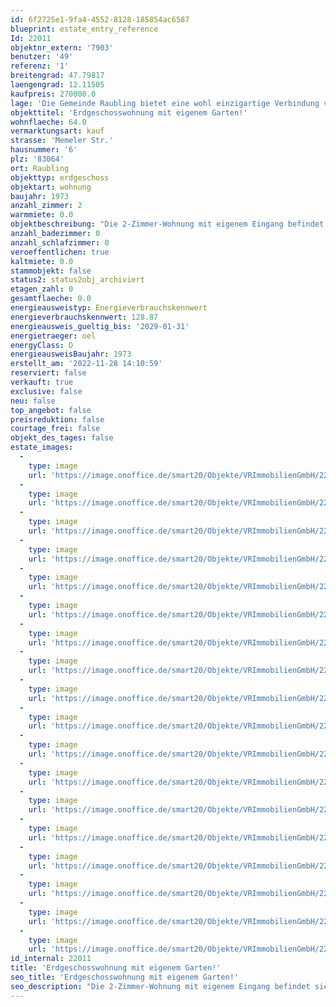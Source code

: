 ```yaml
---
id: 6f2725e1-9fa4-4552-8128-185854ac6587
blueprint: estate_entry_reference
Id: 22011
objektnr_extern: '7903'
benutzer: '49'
referenz: '1'
breitengrad: 47.79817
laengengrad: 12.11505
kaufpreis: 270000.0
lage: 'Die Gemeinde Raubling bietet eine wohl einzigartige Verbindung von Infrastruktur und Freizeitwert. Vom Kindergarten bis zum Gymnasium, vom Bäcker bis zu zahlreichen SB-Märkten ist Raubling lückenlos ausgestattet. Alle diese Einrichtungen und Geschäfte sowie Ärzte, Apotheken, Gasthöfe und Cafés liegen auf engstem Raum beieinander. Die kurze Entfernung zur Bushaltestelle, zum Bahnhof Raubling (Kufstein-Rosenheim-München) oder zur Autobahn (München-Salzburg und München-Innsbruck) ist ideal.'
objekttitel: 'Erdgeschosswohnung mit eigenem Garten!'
wohnflaeche: 64.0
vermarktungsart: kauf
strasse: 'Memeler Str.'
hausnummer: '6'
plz: '83064'
ort: Raubling
objekttyp: erdgeschoss
objektart: wohnung
baujahr: 1973
anzahl_zimmer: 2
warmmiete: 0.0
objektbeschreibung: "Die 2-Zimmer-Wohnung mit eigenem Eingang befindet sich im Erdgeschoss des 1973 erbauten Wohngebäudes in ruhiger Wohnlage in Raubling.\r\nDas Bad wurde 2015 erneuert. \r\nVom zentralen Flur erreichen Sie das Schlafzimmer, das Tageslichtbad mit Dusche und Waschmaschinenanschluss, die Küche, sowie das große Wohnzimmer.\r\nVom Wohnbereich haben Sie Zugang zur Südterrasse und dem privaten Gartenanteil.\r\nDie verbaute Einbauküche inkl. Elektrogeräte verbleibt in der Wohnung.\r\n\r\nIm Kaufpreis ist bereits ein Tiefgaragenstellplatz enthalten.\r\nGenügend Abstellmöglichkeiten finden Sie außerdem im dazugehörigen Kellerabteil.\r\n\r\nDas Hausgeld beträgt derzeit 336 € monatlich, davon sind ca. 183 € auf den Mieter umlagefähig.\r\nDie Wohnung ist beziehbar nach Vereinbarung."
anzahl_badezimmer: 0
anzahl_schlafzimmer: 0
veroeffentlichen: true
kaltmiete: 0.0
stammobjekt: false
status2: status2obj_archiviert
etagen_zahl: 0
gesamtflaeche: 0.0
energieausweistyp: Energieverbrauchskennwert
energieverbrauchskennwert: 128.87
energieausweis_gueltig_bis: '2029-01-31'
energietraeger: oel
energyClass: D
energieausweisBaujahr: 1973
erstellt_am: '2022-11-28 14:10:59'
reserviert: false
verkauft: true
exclusive: false
neu: false
top_angebot: false
preisreduktion: false
courtage_frei: false
objekt_des_tages: false
estate_images:
  -
    type: image
    url: 'https://image.onoffice.de/smart20/Objekte/VRImmobilienGmbH/22011/4b38003b-7ca0-4ead-a6d0-4d8cebb62783.jpg'
  -
    type: image
    url: 'https://image.onoffice.de/smart20/Objekte/VRImmobilienGmbH/22011/981690fc-83b3-4146-9bac-63f4f889168e.jpg'
  -
    type: image
    url: 'https://image.onoffice.de/smart20/Objekte/VRImmobilienGmbH/22011/db9c3e0d-76a3-45b4-8c1b-78381badd80e.jpg'
  -
    type: image
    url: 'https://image.onoffice.de/smart20/Objekte/VRImmobilienGmbH/22011/2925fee3-6fb5-471a-a842-fedd28d08702.jpg'
  -
    type: image
    url: 'https://image.onoffice.de/smart20/Objekte/VRImmobilienGmbH/22011/869018f5-d36a-418c-b4c8-8d85c563deb5.jpg'
  -
    type: image
    url: 'https://image.onoffice.de/smart20/Objekte/VRImmobilienGmbH/22011/d48c3b54-1141-497a-bdd5-1881c9920b94.jpg'
  -
    type: image
    url: 'https://image.onoffice.de/smart20/Objekte/VRImmobilienGmbH/22011/e3c26951-68f6-4bb7-af90-025c2dadebe0.jpg'
  -
    type: image
    url: 'https://image.onoffice.de/smart20/Objekte/VRImmobilienGmbH/22011/0f0eeb05-fd15-4611-9ed9-3d3e0beabf79.jpg'
  -
    type: image
    url: 'https://image.onoffice.de/smart20/Objekte/VRImmobilienGmbH/22011/ad6ad8d8-99d8-4a6d-9d68-0582c2f4b8d7.jpg'
  -
    type: image
    url: 'https://image.onoffice.de/smart20/Objekte/VRImmobilienGmbH/22011/80b10746-4cfd-477b-a1a8-1e4a6d58361e.jpg'
  -
    type: image
    url: 'https://image.onoffice.de/smart20/Objekte/VRImmobilienGmbH/22011/5ac4ce30-3165-45df-a5bc-559b458055e3.jpg'
  -
    type: image
    url: 'https://image.onoffice.de/smart20/Objekte/VRImmobilienGmbH/22011/f8ad1d43-5442-4abe-8153-ff61f9a6cc67.jpg'
  -
    type: image
    url: 'https://image.onoffice.de/smart20/Objekte/VRImmobilienGmbH/22011/282e8697-563d-4f13-b350-bacdf23debaa.jpg'
  -
    type: image
    url: 'https://image.onoffice.de/smart20/Objekte/VRImmobilienGmbH/22011/d8539b2a-8b5d-48e4-9e33-c929cd97871b.jpg'
  -
    type: image
    url: 'https://image.onoffice.de/smart20/Objekte/VRImmobilienGmbH/22011/441983f6-5fc2-4a88-8d48-7f3516b7a856.jpg'
  -
    type: image
    url: 'https://image.onoffice.de/smart20/Objekte/VRImmobilienGmbH/22011/ecbd6a11-ccc3-405c-af04-ffa07ed5bbe0.jpg'
  -
    type: image
    url: 'https://image.onoffice.de/smart20/Objekte/VRImmobilienGmbH/22011/6776eab4-6bee-4111-964e-ef7f54f9e965.jpg'
  -
    type: image
    url: 'https://image.onoffice.de/smart20/Objekte/VRImmobilienGmbH/22011/0ff6035f-b9eb-4b4e-bc75-0c3f00311cd2.jpg'
id_internal: 22011
title: 'Erdgeschosswohnung mit eigenem Garten!'
seo_title: 'Erdgeschosswohnung mit eigenem Garten!'
seo_description: "Die 2-Zimmer-Wohnung mit eigenem Eingang befindet sich im Erdgeschoss des 1973 erbauten Wohngebäudes in ruhiger Wohnlage in Raubling.\r\nDas Bad wurde 2015 erneu"
---
```

